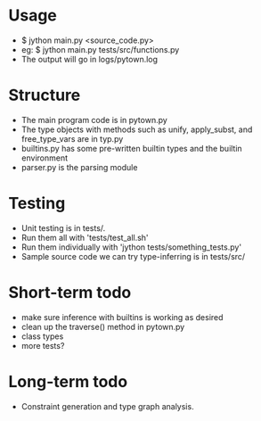 # Usage
 * $ jython main.py <source_code.py>
 * eg: $ jython main.py tests/src/functions.py
 * The output will go in logs/pytown.log

# Structure
* The main program code is in pytown.py
* The type objects with methods such as unify, apply_subst, and
free_type_vars are in typ.py
* builtins.py has some pre-written builtin types and the builtin environment
* parser.py is the parsing module

# Testing
* Unit testing is in tests/.
* Run them all with 'tests/test_all.sh'
* Run them individually with 'jython tests/something_tests.py'
* Sample source code we can try type-inferring is in tests/src/

# Short-term todo
* make sure inference with builtins is working as desired
* clean up the traverse() method in pytown.py
* class types
* more tests?

# Long-term todo
* Constraint generation and type graph analysis.
